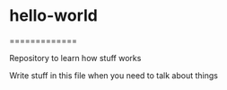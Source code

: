 # hello-world
=============

Repository to learn how stuff works

Write stuff in this file when you need to talk about things 
